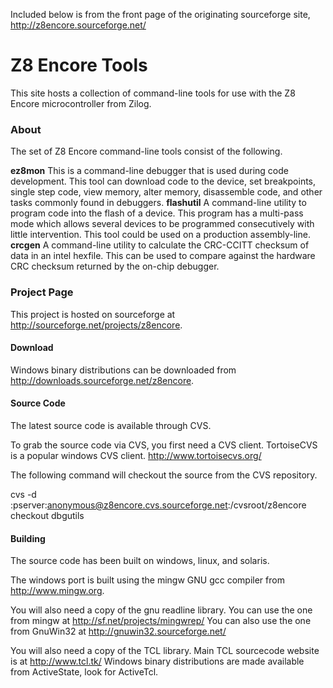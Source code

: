 Included below is from the front page of the originating sourceforge site, http://z8encore.sourceforge.net/

# Z8 Encore Tools
This site hosts a collection of command-line tools for use with the Z8 Encore microcontroller from Zilog.

### About
The set of Z8 Encore command-line tools consist of the following.

**ez8mon**
    This is a command-line debugger that is used during code development. This tool can download code to the device, set breakpoints, single step code, view memory, alter memory, disassemble code, and other tasks commonly found in debuggers.
**flashutil**
    A command-line utility to program code into the flash of a device. This program has a multi-pass mode which allows several devices to be programmed consecutively with little intervention. This tool could be used on a production assembly-line.
**crcgen**
    A command-line utility to calculate the CRC-CCITT checksum of data in an intel hexfile. This can be used to compare against the hardware CRC checksum returned by the on-chip debugger.

### Project Page
This project is hosted on sourceforge at
http://sourceforge.net/projects/z8encore.

#### Download
Windows binary distributions can be downloaded from
http://downloads.sourceforge.net/z8encore.

#### Source Code
The latest source code is available through CVS.

To grab the source code via CVS, you first need a CVS client.
TortoiseCVS is a popular windows CVS client. http://www.tortoisecvs.org/

The following command will checkout the source from the CVS repository.

cvs -d :pserver:anonymous@z8encore.cvs.sourceforge.net:/cvsroot/z8encore checkout dbgutils

#### Building
The source code has been built on windows, linux, and solaris.

The windows port is built using the mingw GNU gcc compiler from http://www.mingw.org.

You will also need a copy of the gnu readline library.
You can use the one from mingw at http://sf.net/projects/mingwrep/
You can also use the one from GnuWin32 at http://gnuwin32.sourceforge.net/

You will also need a copy of the TCL library.
Main TCL sourcecode website is at http://www.tcl.tk/
Windows binary distributions are made available from ActiveState, look for ActiveTcl.

